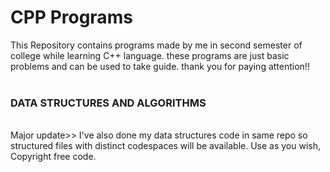 # CPP Programs
This Repository contains programs made by me in second semester of college while learning C++ language.
these programs are just basic problems and can be used to take guide.
thank you for paying attention!!
<br><br>

<h3>DATA STRUCTURES AND ALGORITHMS</h3> <br>
Major update>> I've also done my data structures code in same repo so structured files with distinct codespaces will be available.
Use as you wish, Copyright free code.
